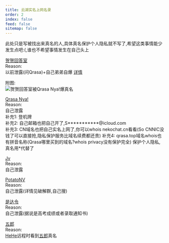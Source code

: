```yaml
---
title: 云湖实名上网名录
order: 2
index: false
feed: false
sitemap: false
---
```


此处只是写被找出来真名的人,具体真名保护个人隐私就不写了,希望这类事情能少发生点吧:(,谁也不希望事情发生在自己头上  

[贺贺回答室](https://www.yhchat.com/user/homepage/8826514)  
Reason:  
以前泄露(问Qrasa)+自己弟弟自爆 [详情](/blog/yh/events/2024/20240719.html)  

附图:  
![贺贺回答室被Qrasa Nya!爆真名](https://img.yyyyt.top/vuepress/blog/yh/true_name_internet/IMG_20240725_171230.jpg)  

[Qrasa Nya!](https://www.yhchat.com/user/homepage/4989233)  
Reason:  
自己泄露  
补充1: 登机牌  
补充2: 自己邮箱也把自己开了,S***********@icloud.com  
补充3: CN域名也把自己实名上网了,你可以whois nekochat.cn看看(So CNNIC没钱了可以直接抢,隐私保护服务比域名续费都还贵)
补充4: qrasa.top域名whois也有拼音名称(Qrasa哪里买到的域名?whois privacy没有保护完全)
保护个人隐私,真名用*代替了  

[Jv](https://www.yhchat.com/user/homepage/3161064)  
Reason:  
自己泄露  

[PotatoNV](https://www.yhchat.com/user/homepage/9113734)  
Reason:  
自己泄露(详情见破解群,自己搜)  

[是达令](https://www.yhchat.com/user/homepage/8837112)  
Reason:  
自己泄露(据说是高考成绩或者录取通知书)  

[五郎](https://www.yhchat.com/user/homepage/9120256)  
Reason:  
[HeHe](https://www.yhchat.com/user/homepage/8826514)远程时看到[五郎](https://www.yhchat.com/user/homepage/9120256)真名